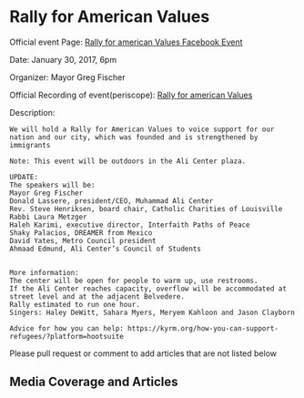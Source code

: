# Rally for American Values

Official event Page: [Rally for american Values Facebook Event](https://www.facebook.com/events/155175141649937/)

Date: January 30, 2017, 6pm

Organizer: Mayor Greg Fischer

Official Recording of event(periscope): [Rally for american Values](https://www.periscope.tv/louisvillemayor/1BdGYgrZgADxX?#)

Description:
```
We will hold a Rally for American Values to voice support for our nation and our city, which was founded and is strengthened by immigrants

Note: This event will be outdoors in the Ali Center plaza.

UPDATE:
The speakers will be:
Mayor Greg Fischer
Donald Lassere, president/CEO, Muhammad Ali Center
Rev. Steve Henriksen, board chair, Catholic Charities of Louisville
Rabbi Laura Metzger
Haleh Karimi, executive director, Interfaith Paths of Peace
Shaky Palacios, DREAMER from Mexico
David Yates, Metro Council president
Ahmaad Edmund, Ali Center’s Council of Students


More information:
The center will be open for people to warm up, use restrooms.
If the Ali Center reaches capacity, overflow will be accommodated at street level and at the adjacent Belvedere.
Rally estimated to run one hour.
Singers: Haley DeWitt, Sahara Myers, Meryem Kahloon and Jason Clayborn

Advice for how you can help: https://kyrm.org/how-you-can-support-refugees/?platform=hootsuite
```

Please pull request or comment to add articles that are not listed below

## Media Coverage and Articles


